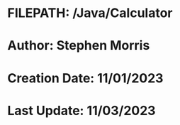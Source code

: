 # FILEPATH: /Java/Calculator
# Author: Stephen Morris
# Creation Date: 11/01/2023
# Last Update: 11/03/2023
